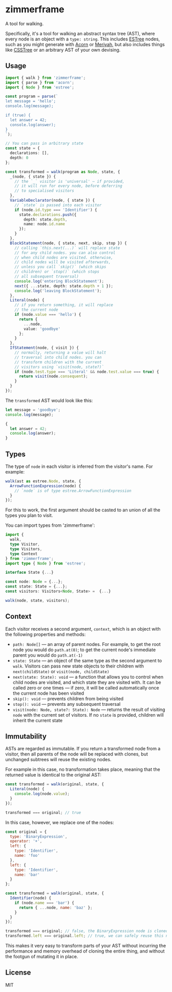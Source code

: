 # zimmerframe

A tool for walking.

Specifically, it's a tool for walking an abstract syntax tree (AST), where every node is an object with a `type: string`. This includes [ESTree](https://github.com/estree/estree) nodes, such as you might generate with [Acorn](https://github.com/acornjs/acorn) or [Meriyah](https://github.com/meriyah/meriyah), but also includes things like [CSSTree](https://github.com/csstree/csstree) or an arbitrary AST of your own devising.

## Usage

```ts
import { walk } from 'zimmerframe';
import { parse } from 'acorn';
import { Node } from 'estree';

const program = parse(`
let message = 'hello';
console.log(message);

if (true) {
  let answer = 42;
  console.log(answer);
}
`);

// You can pass in arbitrary state
const state = {
  declarations: [],
  depth: 0
};

const transformed = walk(program as Node, state, {
  _(node, { state }) {
    // the `_` visitor is 'universal' — if provided,
    // it will run for every node, before deferring
    // to specialised visitors
  },
  VariableDeclarator(node, { state }) {
    // `state` is passed into each visitor
    if (node.id.type === 'Identifier') {
      state.declarations.push({
        depth: state.depth,
        name: node.id.name
      });
    }
  },
  BlockStatement(node, { state, next, skip, stop }) {
    // calling `this.next(...)` will replace state
    // for any child nodes. you can also control
    // when child nodes are visited. otherwise,
    // child nodes will be visited afterwards,
    // unless you call `skip()` (which skips
    // children) or `stop()` (which stops
    // all subsequent traversal)
    console.log('entering BlockStatement');
    next({ ...state, depth: state.depth + 1 });
    console.log('leaving BlockStatement');
  },
  Literal(node) {
    // if you return something, it will replace
    // the current node
    if (node.value === 'hello') {
      return {
        ...node,
        value: 'goodbye'
      };
    }
  },
  IfStatement(node, { visit }) {
    // normally, returning a value will halt
    // traversal into child nodes. you can
    // transform children with the current
    // visitors using `visit(node, state?)`
    if (node.test.type === 'Literal' && node.test.value === true) {
      return visit(node.consequent);
    }
  }
});
```

The `transformed` AST would look like this:

```js
let message = 'goodbye';
console.log(message);

{
  let answer = 42;
  console.log(answer);
}
```

## Types

The type of `node` in each visitor is inferred from the visitor's name. For example:

```ts
walk(ast as estree.Node, state, {
  ArrowFunctionExpression(node) {
    // `node` is of type estree.ArrowFunctionExpression
  }
});
```

For this to work, the first argument should be casted to an union of all the types you plan to visit.

You can import types from 'zimmerframe':

```ts
import {
  walk,
  type Visitor,
  type Visitors,
  type Context
} from 'zimmerframe';
import type { Node } from 'estree';

interface State {...}

const node: Node = {...};
const state: State = {...};
const visitors: Visitors<Node, State> =  {...}

walk(node, state, visitors);
```

## Context

Each visitor receives a second argument, `context`, which is an object with the following properties and methods:

- `path: Node[]` — an array of parent nodes. For example, to get the root node you would do `path.at(0)`; to get the current node's immediate parent you would do `path.at(-1)`
- `state: State` — an object of the same type as the second argument to `walk`. Visitors can pass new state objects to their children with `next(childState)` or `visit(node, childState)`
- `next(state: State): void` — a function that allows you to control when child nodes are visited, and which state they are visited with. It can be called zero or one times — if zero, it will be called automatically once the current node has been visited
- `skip(): void` — prevents children from being visited
- `stop(): void` — prevents any subsequent traversal
- `visit(node: Node, state?: State): Node` — returns the result of visiting `node` with the current set of visitors. If no `state` is provided, children will inherit the current state

## Immutability

ASTs are regarded as immutable. If you return a transformed node from a visitor, then all parents of the node will be replaced with clones, but unchanged subtrees will reuse the existing nodes.

For example in this case, no transformation takes place, meaning that the returned value is identical to the original AST:

```js
const transformed = walk(original, state, {
  Literal(node) {
    console.log(node.value);
  }
});

transformed === original; // true
```

In this case, however, we replace one of the nodes:

```js
const original = {
  type: 'BinaryExpression',
  operator: '+',
  left: {
    type: 'Identifier',
    name: 'foo'
  },
  left: {
    type: 'Identifier',
    name: 'bar'
  }
};

const transformed = walk(original, state, {
  Identifier(node) {
    if (node.name === 'bar') {
      return { ...node, name: 'baz' };
    }
  }
});

transformed === original; // false, the BinaryExpression node is cloned
transformed.left === original.left; // true, we can safely reuse this node
```

This makes it very easy to transform parts of your AST without incurring the performance and memory overhead of cloning the entire thing, and without the footgun of mutating it in place.

## License

MIT
